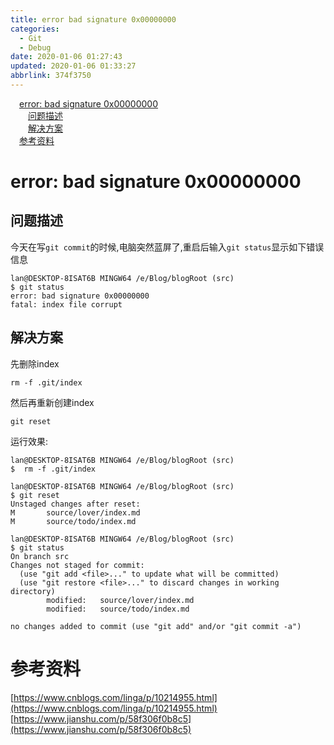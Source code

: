 ```yaml
---
title: error bad signature 0x00000000
categories: 
  - Git
  - Debug
date: 2020-01-06 01:27:43
updated: 2020-01-06 01:33:27
abbrlink: 374f3750
---
```

<div id='my_toc'><a href="/blog/374f3750/#error-bad-signature-0x00000000" class="header_1">error: bad signature 0x00000000</a>&nbsp;<br><a href="/blog/374f3750/#问题描述" class="header_2">问题描述</a>&nbsp;<br><a href="/blog/374f3750/#解决方案" class="header_2">解决方案</a>&nbsp;<br><a href="/blog/374f3750/#参考资料" class="header_1">参考资料</a>&nbsp;<br></div>
<style>.header_1{margin-left: 1em;}.header_2{margin-left: 2em;}.header_3{margin-left: 3em;}.header_4{margin-left: 4em;}.header_5{margin-left: 5em;}.header_6{margin-left: 6em;}</style>
<!--more-->
<script>if (navigator.platform.search('arm')==-1){document.getElementById('my_toc').style.display = 'none';}var e,p = document.getElementsByTagName('p');while (p.length>0) {e = p[0];e.parentElement.removeChild(e);}</script>

<!--end-->
# error: bad signature 0x00000000
## 问题描述
今天在写`git commit`的时候,电脑突然蓝屏了,重启后输入`git status`显示如下错误信息
```shell
lan@DESKTOP-8ISAT6B MINGW64 /e/Blog/blogRoot (src)
$ git status
error: bad signature 0x00000000
fatal: index file corrupt
```
## 解决方案
先删除index
```shell
rm -f .git/index
```
然后再重新创建index
```shell
git reset
```
运行效果:
```
lan@DESKTOP-8ISAT6B MINGW64 /e/Blog/blogRoot (src)
$  rm -f .git/index

lan@DESKTOP-8ISAT6B MINGW64 /e/Blog/blogRoot (src)
$ git reset
Unstaged changes after reset:
M       source/lover/index.md
M       source/todo/index.md

lan@DESKTOP-8ISAT6B MINGW64 /e/Blog/blogRoot (src)
$ git status
On branch src
Changes not staged for commit:
  (use "git add <file>..." to update what will be committed)
  (use "git restore <file>..." to discard changes in working directory)
        modified:   source/lover/index.md
        modified:   source/todo/index.md

no changes added to commit (use "git add" and/or "git commit -a")

```
# 参考资料
[https://www.cnblogs.com/linga/p/10214955.html](https://www.cnblogs.com/linga/p/10214955.html)
[https://www.jianshu.com/p/58f306f0b8c5](https://www.jianshu.com/p/58f306f0b8c5)

